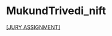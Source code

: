 # MukundTrivedi_nift

[[JURY ASSIGNMENT]](https://nift-web-design-delhi.github.io/MukundTrivedi_nift/assignment_3/)
